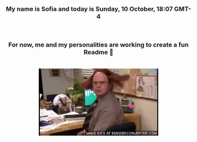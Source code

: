 


<div align="center">
<h3 >My name is Sofia and today is Sunday, 10 October, 18:07 GMT-4</h3><br>
<h3 >For now, me and my personalities are working to create a fun Readme 👋
</h3><br>
<img src='img/dwight.gif' alt='working...'/>
</div>
